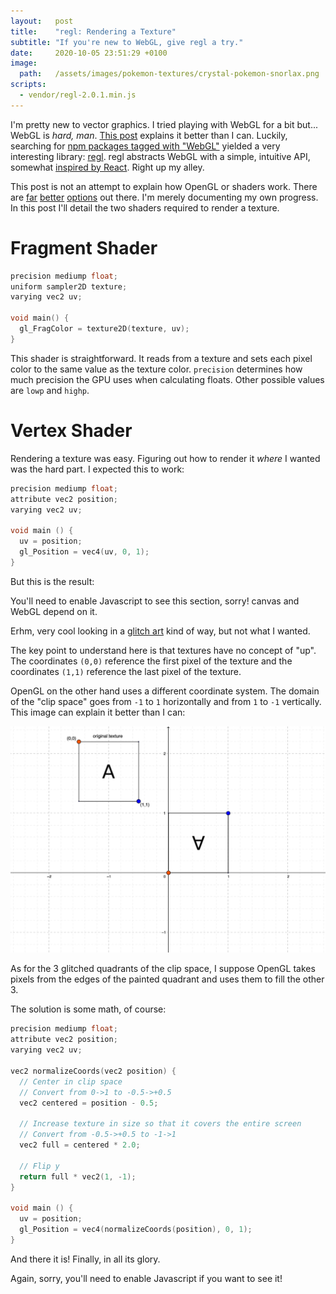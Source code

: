 ```yaml
---
layout:   post
title:    "regl: Rendering a Texture"
subtitle: "If you're new to WebGL, give regl a try."
date:     2020-10-05 23:51:29 +0100
image:
  path:   /assets/images/pokemon-textures/crystal-pokemon-snorlax.png
scripts:
  - vendor/regl-2.0.1.min.js
---
```


I'm pretty new to vector graphics. I tried playing with WebGL for a bit but... WebGL is _hard, man_. [This post] explains it better than I can. Luckily, searching for [npm packages tagged with "WebGL"] yielded a very interesting library: [regl]. regl abstracts WebGL with a simple, intuitive API, somewhat [inspired by React]. Right up my alley.

This post is not an attempt to explain how OpenGL or shaders work. There are [far][far] [better][better] [options][options] out there. I'm merely documenting my own progress. In this post I'll detail the two shaders required to render a texture.

# Fragment Shader

<div markdown="1" class="fragment-shader">

```cpp
precision mediump float;
uniform sampler2D texture;
varying vec2 uv;

void main() {
  gl_FragColor = texture2D(texture, uv);
}
```

</div>

This shader is straightforward. It reads from a texture and sets each pixel color to the same value as the texture color.
`precision` determines how much precision the GPU uses when calculating floats. Other possible values are `lowp` and `highp`.

# Vertex Shader

Rendering a texture was easy. Figuring out how to render it _where_ I wanted was the hard part. I expected this to work:

<div class="scene" data-texture-src="/assets/images/pokemon-textures/crystal-pokemon-snorlax.png" markdown="1">

<div class="vertex-shader" markdown="1">

```cpp
precision mediump float;
attribute vec2 position;
varying vec2 uv;

void main () {
  uv = position;
  gl_Position = vec4(uv, 0, 1);
}
```

</div>

But this is the result:

<noscript>
  You'll need to enable Javascript to see this section, sorry! canvas and WebGL depend on it.
</noscript>
<div class="aspect-ratio-box ratio-game-boy mb-1">
  <canvas class="aspect-ratio-box-content"></canvas>
</div>

Erhm, very cool looking in a [glitch art] kind of way, but not what I wanted.

The key point to understand here is that textures have no concept of "up". The coordinates `(0,0)` reference the first pixel of the texture and the coordinates `(1,1)` reference the last pixel of the texture.

OpenGL on the other hand uses a different coordinate system. The domain of the "clip space" goes from `-1` to `1` horizontally and from `1` to `-1` vertically. This image can explain it better than I can:

<img src="/assets/images/texture-vs-clip-space.png" />

As for the 3 glitched quadrants of the clip space, I suppose OpenGL takes pixels from the edges of the painted quadrant and uses them to fill the other 3.
</div>

<div class="scene" data-texture-src="/assets/images/pokemon-textures/crystal-pokemon-snorlax.png" markdown="1">

The solution is some math, of course:

<div class="vertex-shader" markdown="1">

```cpp
precision mediump float;
attribute vec2 position;
varying vec2 uv;

vec2 normalizeCoords(vec2 position) {
  // Center in clip space
  // Convert from 0->1 to -0.5->+0.5
  vec2 centered = position - 0.5;

  // Increase texture in size so that it covers the entire screen
  // Convert from -0.5->+0.5 to -1->1
  vec2 full = centered * 2.0;

  // Flip y
  return full * vec2(1, -1);
}

void main () {
  uv = position;
  gl_Position = vec4(normalizeCoords(position), 0, 1);
}
```

</div>

And there it is! Finally, in all its glory.

<noscript>
  Again, sorry, you'll need to enable Javascript if you want to see it!
</noscript>
<div class="aspect-ratio-box ratio-game-boy mb-1">
  <canvas class="aspect-ratio-box-content" />
</div>

</div>

[This post]: https://ivan.sanchezortega.es:444/devel/2019/02/14/a-rant-about-webgl-frameworks.html#a-rant-about-the-webgl-api
[npm packages tagged with "WebGL"]: https://www.npmjs.com/search?q=keywords:webgl
[regl]: https://regl.party/
[inspired by React]: http://regl.party/api#inputs
[far]: https://thebookofshaders.com/
[better]: https://webglfundamentals.org/
[options]: https://www.html5rocks.com/en/tutorials/webgl/shaders/
[glitch art]: https://en.wikipedia.org/wiki/Glitch_art
